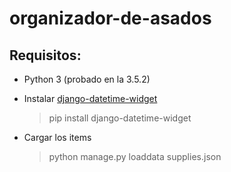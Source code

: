 # organizador-de-asados

## Requisitos:

* Python 3 (probado en la 3.5.2)
 
* Instalar [django-datetime-widget](https://github.com/asaglimbeni/django-datetime-widget)

  >pip install django-datetime-widget
 
* Cargar los items
 
  >python manage.py loaddata supplies.json
